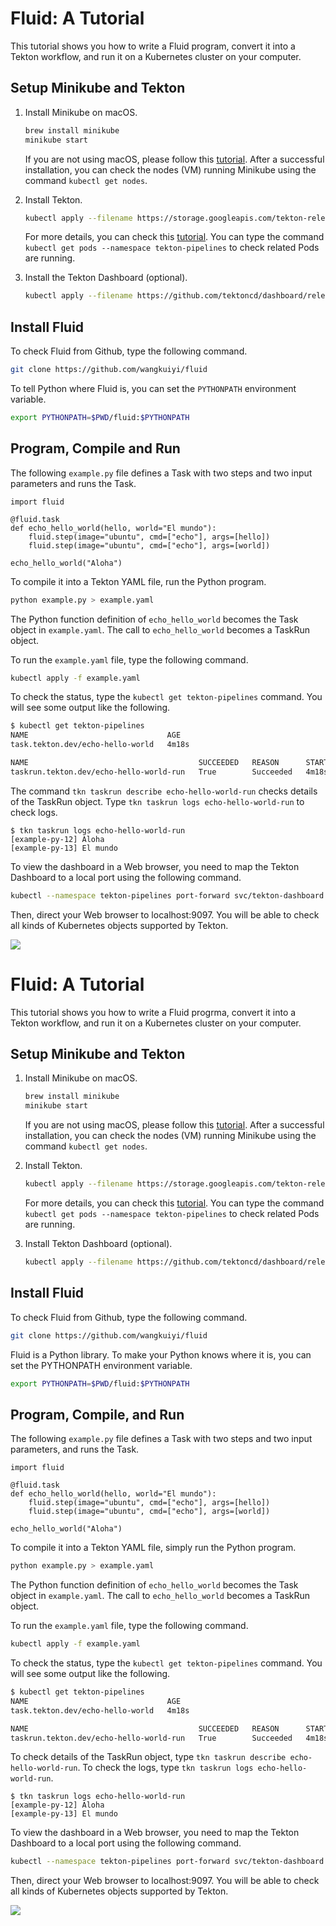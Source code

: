 # Fluid: A Tutorial

This tutorial shows you how to write a Fluid program, convert it into a Tekton workflow, and run it on a Kubernetes cluster on your computer.

## Setup Minikube and Tekton

1. Install Minikube on macOS.
   
   ```bash
   brew install minikube
   minikube start
   ```
      
   If you are not using macOS, please follow this [tutorial](https://kubernetes.io/docs/tasks/tools/install-minikube/).  After a successful installation, you can check the nodes (VM) running Minikube using the command `kubectl get nodes`.

1. Install Tekton.
   
   ```bash
   kubectl apply --filename https://storage.googleapis.com/tekton-releases/pipeline/latest/release.yaml
   ```
   
   For more details, you can check this [tutorial](https://github.com/tektoncd/pipeline/blob/master/docs/install.md).  You can type the command `   kubectl get pods --namespace tekton-pipelines` to check related Pods are running.

1. Install the Tekton Dashboard (optional).

   ```bash
   kubectl apply --filename https://github.com/tektoncd/dashboard/releases/download/v0.3.0/dashboard-latest-release.yaml
   ```
   
## Install Fluid

To check Fluid from Github, type the following command.

```bash
git clone https://github.com/wangkuiyi/fluid
```

To tell Python where Fluid is, you can set the `PYTHONPATH` environment variable.

```bash
export PYTHONPATH=$PWD/fluid:$PYTHONPATH
```

## Program, Compile and Run

The following `example.py` file defines a Task with two steps and two input parameters and runs the Task.

```
import fluid

@fluid.task
def echo_hello_world(hello, world="El mundo"):
    fluid.step(image="ubuntu", cmd=["echo"], args=[hello])
    fluid.step(image="ubuntu", cmd=["echo"], args=[world])

echo_hello_world("Aloha")
```

To compile it into a Tekton YAML file, run the Python program.

```bash
python example.py > example.yaml
```

The Python function definition of `echo_hello_world` becomes the Task object in `example.yaml`.  The call to `echo_hello_world` becomes a TaskRun object.

To run the `example.yaml` file, type the following command.

```bash
kubectl apply -f example.yaml
```

To check the status, type the `kubectl get tekton-pipelines` command.  You will see some output like the following.

```bash
$ kubectl get tekton-pipelines
NAME                               AGE
task.tekton.dev/echo-hello-world   4m18s

NAME                                      SUCCEEDED   REASON      STARTTIME   COMPLETIONTIME
taskrun.tekton.dev/echo-hello-world-run   True        Succeeded   4m18s       117s
```

The command `tkn taskrun describe echo-hello-world-run` checks details of the TaskRun object.  Type `tkn taskrun logs echo-hello-world-run` to check logs.

```
$ tkn taskrun logs echo-hello-world-run
[example-py-12] Aloha
[example-py-13] El mundo
```

To view the dashboard in a Web browser, you need to map the Tekton Dashboard to a local port using the following command.

```bash
kubectl --namespace tekton-pipelines port-forward svc/tekton-dashboard 9097:9097
```

Then, direct your Web browser to localhost:9097.  You will be able to check all kinds of Kubernetes objects supported by Tekton.

![](tekton-dashboard.png)
# Fluid: A Tutorial

This tutorial shows you how to write a Fluid progrma, convert it into a Tekton workflow, and run it on a Kubernetes cluster on your computer.

## Setup Minikube and Tekton

1. Install Minikube on macOS.
   
   ```bash
   brew install minikube
   minikube start
   ```
      
   If you are not using macOS, please follow this [tutorial](https://kubernetes.io/docs/tasks/tools/install-minikube/).  After a successful installation, you can check the nodes (VM) running Minikube using the command `kubectl get nodes`.

1. Install Tekton.
   
   ```bash
   kubectl apply --filename https://storage.googleapis.com/tekton-releases/pipeline/latest/release.yaml
   ```
   
   For more details, you can check this [tutorial](https://github.com/tektoncd/pipeline/blob/master/docs/install.md).  You can type the command `   kubectl get pods --namespace tekton-pipelines` to check related Pods are running.

1. Install Tekton Dashboard (optional).

   ```bash
   kubectl apply --filename https://github.com/tektoncd/dashboard/releases/download/v0.3.0/dashboard-latest-release.yaml
   ```
   
## Install Fluid

To check Fluid from Github, type the following command.

```bash
git clone https://github.com/wangkuiyi/fluid
```

Fluid is a Python library.  To make your Python knows where it is, you can set the PYTHONPATH environment variable.

```bash
export PYTHONPATH=$PWD/fluid:$PYTHONPATH
```

## Program, Compile, and Run

The following `example.py` file defines a Task with two steps and two input parameters, and runs the Task.

```
import fluid

@fluid.task
def echo_hello_world(hello, world="El mundo"):
    fluid.step(image="ubuntu", cmd=["echo"], args=[hello])
    fluid.step(image="ubuntu", cmd=["echo"], args=[world])

echo_hello_world("Aloha")
```

To compile it into a Tekton YAML file, simply run the Python program.

```bash
python example.py > example.yaml
```

The Python function definition of `echo_hello_world` becomes the Task object in `example.yaml`.  The call to `echo_hello_world` becomes a TaskRun object.

To run the `example.yaml` file, type the following command.

```bash
kubectl apply -f example.yaml
```

To check the status, type the `kubectl get tekton-pipelines` command.  You will see some output like the following.

```bash
$ kubectl get tekton-pipelines
NAME                               AGE
task.tekton.dev/echo-hello-world   4m18s

NAME                                      SUCCEEDED   REASON      STARTTIME   COMPLETIONTIME
taskrun.tekton.dev/echo-hello-world-run   True        Succeeded   4m18s       117s
```

To check details of the TaskRun object, type `tkn taskrun describe echo-hello-world-run`.  To check the logs, type `tkn taskrun logs echo-hello-world-run`.

```
$ tkn taskrun logs echo-hello-world-run
[example-py-12] Aloha
[example-py-13] El mundo
```

To view the dashboard in a Web browser, you need to map the Tekton Dashboard to a local port using the following command.

```bash
kubectl --namespace tekton-pipelines port-forward svc/tekton-dashboard 9097:9097
```

Then, direct your Web browser to localhost:9097.  You will be able to check all kinds of Kubernetes objects supported by Tekton.

![](tekton-dashboard.png)
